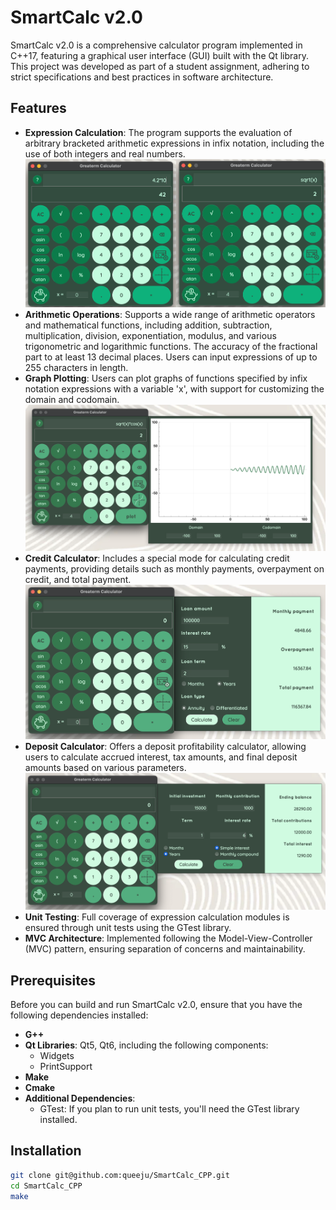 # SmartCalc v2.0

SmartCalc v2.0 is a comprehensive calculator program implemented in C++17, featuring a graphical user interface (GUI) built with the Qt library. This project was developed as part of a student assignment, adhering to strict specifications and best practices in software architecture.

## Features

- **Expression Calculation**: The program supports the evaluation of arbitrary bracketed arithmetic expressions in infix notation, including the use of both integers and real numbers.
![Calculator mode](misc/images/calc.png)
- **Arithmetic Operations**: Supports a wide range of arithmetic operators and mathematical functions, including addition, subtraction, multiplication, division, exponentiation, modulus, and various trigonometric and logarithmic functions. The accuracy of the fractional part to at least 13 decimal places. Users can input expressions of up to 255 characters in length.
- **Graph Plotting**: Users can plot graphs of functions specified by infix notation expressions with a variable 'x', with support for customizing the domain and codomain.
![Graph mode](misc/images/graph.png)
- **Credit Calculator**: Includes a special mode for calculating credit payments, providing details such as monthly payments, overpayment on credit, and total payment.
![Credit mode](misc/images/bank1.png)
- **Deposit Calculator**: Offers a deposit profitability calculator, allowing users to calculate accrued interest, tax amounts, and final deposit amounts based on various parameters.
![Deposit mode](misc/images/bank2.png)
- **Unit Testing**: Full coverage of expression calculation modules is ensured through unit tests using the GTest library.
- **MVC Architecture**: Implemented following the Model-View-Controller (MVC) pattern, ensuring separation of concerns and maintainability.

## Prerequisites

Before you can build and run SmartCalc v2.0, ensure that you have the following dependencies installed:

- **G++** 
- **Qt Libraries**: Qt5, Qt6, including the following components:
  - Widgets
  - PrintSupport
- **Make**
- **Cmake**
- **Additional Dependencies**: 
  - GTest: If you plan to run unit tests, you'll need the GTest library installed.

## Installation

```bash
git clone git@github.com:queeju/SmartCalc_CPP.git
cd SmartCalc_CPP
make
```
